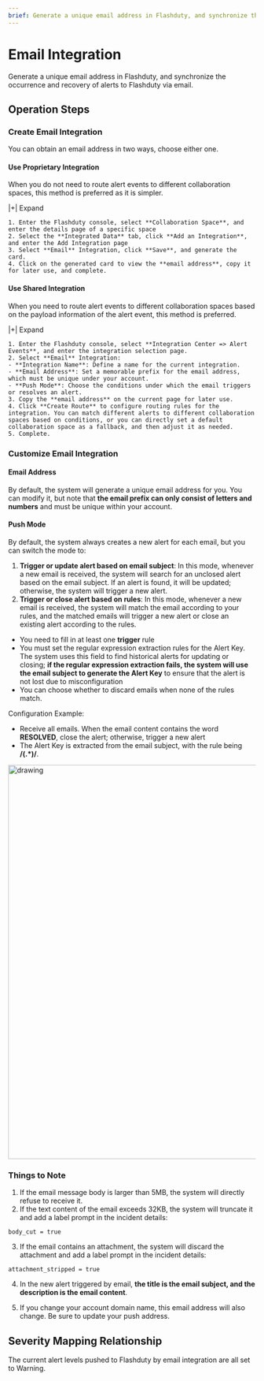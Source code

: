 ```yaml
---
brief: Generate a unique email address in Flashduty, and synchronize the occurrence and recovery of alerts to Flashduty via email
---
```


# Email Integration

Generate a unique email address in Flashduty, and synchronize the occurrence and recovery of alerts to Flashduty via email.

## Operation Steps

### Create Email Integration

You can obtain an email address in two ways, choose either one.

#### Use Proprietary Integration

When you do not need to route alert events to different collaboration spaces, this method is preferred as it is simpler.

|+| Expand

    1. Enter the Flashduty console, select **Collaboration Space**, and enter the details page of a specific space
    2. Select the **Integrated Data** tab, click **Add an Integration**, and enter the Add Integration page
    3. Select **Email** Integration, click **Save**, and generate the card.
    4. Click on the generated card to view the **email address**, copy it for later use, and complete.

#### Use Shared Integration

When you need to route alert events to different collaboration spaces based on the payload information of the alert event, this method is preferred.

|+| Expand

    1. Enter the Flashduty console, select **Integration Center => Alert Events**, and enter the integration selection page.
    2. Select **Email** Integration:
    - **Integration Name**: Define a name for the current integration.
    - **Email Address**: Set a memorable prefix for the email address, which must be unique under your account.
    - **Push Mode**: Choose the conditions under which the email triggers or resolves an alert.
    3. Copy the **email address** on the current page for later use.
    4. Click **Create Route** to configure routing rules for the integration. You can match different alerts to different collaboration spaces based on conditions, or you can directly set a default collaboration space as a fallback, and then adjust it as needed.
    5. Complete.

### Customize Email Integration

#### Email Address

By default, the system will generate a unique email address for you. You can modify it, but note that **the email prefix can only consist of letters and numbers** and must be unique within your account.

#### Push Mode

By default, the system always creates a new alert for each email, but you can switch the mode to:

1. **Trigger or update alert based on email subject**: In this mode, whenever a new email is received, the system will search for an unclosed alert based on the email subject. If an alert is found, it will be updated; otherwise, the system will trigger a new alert.
2. **Trigger or close alert based on rules**: In this mode, whenever a new email is received, the system will match the email according to your rules, and the matched emails will trigger a new alert or close an existing alert according to the rules.

- You need to fill in at least one **trigger** rule
- You must set the regular expression extraction rules for the Alert Key. The system uses this field to find historical alerts for updating or closing; **if the regular expression extraction fails, the system will use the email subject to generate the Alert Key** to ensure that the alert is not lost due to misconfiguration
- You can choose whether to discard emails when none of the rules match.

Configuration Example:

- Receive all emails. When the email content contains the word **RESOLVED**, close the alert; otherwise, trigger a new alert
- The Alert Key is extracted from the email subject, with the rule being **/(.\*)/**.

<img src="https://fcdoc.github.io/img/zh/flashduty/mixin/alert_integration/email/1.avif" alt="drawing" width="800"/>

### Things to Note

1. If the email message body is larger than 5MB, the system will directly refuse to receive it.
2. If the text content of the email exceeds 32KB, the system will truncate it and add a label prompt in the incident details:

```
body_cut = true
```

3. If the email contains an attachment, the system will discard the attachment and add a label prompt in the incident details:

```
attachment_stripped = true
```

4. In the new alert triggered by email, **the title is the email subject, and the description is the email content**.

5. If you change your account domain name, this email address will also change. Be sure to update your push address.

## Severity Mapping Relationship

The current alert levels pushed to Flashduty by email integration are all set to Warning.